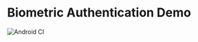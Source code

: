 # Biometric Authentication Demo

![Android CI](https://github.com/jshvarts/BiometricAuthenticationDemo/workflows/CI/badge.svg)

